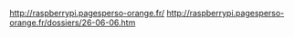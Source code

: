 http://raspberrypi.pagesperso-orange.fr/
http://raspberrypi.pagesperso-orange.fr/dossiers/26-06-06.htm
